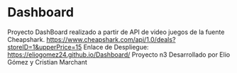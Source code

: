 # Dashboard
Proyecto DashBoard realizado a partir de API de video juegos de la fuente Cheapshark. 
https://www.cheapshark.com/api/1.0/deals?storeID=1&upperPrice=15
Enlace de Despliegue: https://eliogomez24.github.io/Dashboard/
Proyecto n3 Desarrollado por Elio Gómez y Cristian Marchant
